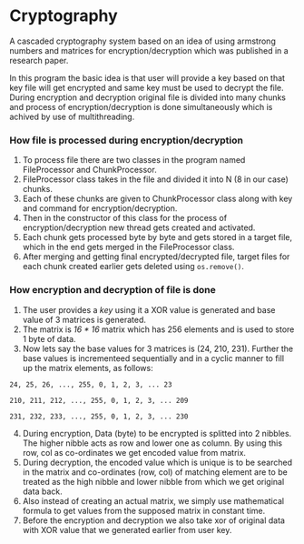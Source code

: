 # Cryptography
A cascaded cryptography system based on an idea of using armstrong numbers and matrices for encryption/decryption which was published in a research paper. 

In this program the basic idea is that user will provide a key based on that key file will get encrypted and same key must be used to decrypt the file. During encryption and decryption original file is divided into many chunks and process of encryption/decryption is done simultaneously which is achived by use of multithreading.

### How file is processed during encryption/decryption
1. To process file there are two classes in the program named FileProcessor and ChunkProcessor. 
2. FileProcessor class takes in the file and divided it into N (8 in our case) chunks.
3. Each of these chunks are given to ChunkProcessor class along with key and command for encryption/decryption.
4. Then in the constructor of this class for the process of encryption/decryption new thread gets created and activated.
5. Each chunk gets processed byte by byte and gets stored in a target file, which in the end gets merged in the FileProcessor class.
6. After merging and getting final encrypted/decrypted file, target files for each chunk created earlier gets deleted using ```os.remove()```.

### How encryption and decryption of file is done
1. The user provides a _key_ using it a XOR value is generated and base value of 3 matrices is generated.
2. The matrix is _16 * 16_ matrix which has 256 elements and is used to store 1 byte of data.
4. Now lets say the base values for 3 matrices is (24, 210, 231). Further the base values is incrementeed sequentially and in a cyclic manner to fill up the matrix elements, as follows:
```
24, 25, 26, ..., 255, 0, 1, 2, 3, ... 23

210, 211, 212, ..., 255, 0, 1, 2, 3, ... 209

231, 232, 233, ..., 255, 0, 1, 2, 3, ... 230
```

4. During encryption, Data (byte) to be encrypted is splitted into 2 nibbles. The higher nibble acts as row and lower one as column. By using this row, col as co-ordinates we get encoded value from matrix.
5. During decryption, the encoded value which is unique is to be searched in the matrix and co-ordinates (row, col) of matching element are to be treated as the high nibble and lower nibble from which we get original data back.
6. Also instead of creating an actual matrix, we simply use mathematical formula to get values from the supposed matrix in constant time.
7. Before the encryption and decryption we also take xor of original data with XOR value that we generated earlier from user key.
